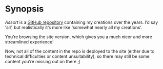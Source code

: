 # Synopsis
<!-- #SQUARK live!
| dest = synopsis
| title = Synopsis
| desc = An assortment of all my creations!
| duality = light
| index = info
| shard = #INDEX
-->

*Assort* is a [GitHub repository](https://github.com/Sup2point0/Assort) containing my creations over the years. I’d say ‘all’, but realistically it’s more like ‘somewhat nearly all my creations’.

You’re browsing the site version, which gives you a much nicer and more streamlined experience!

Now, not all of the content in the repo is deployed to the site (either due to technical difficulties or content unsuitability), so there may still be some content you’re missing out on there ;)
